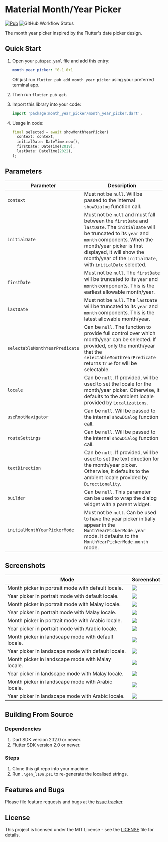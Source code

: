 # Material Month/Year Picker

[![Pub](https://img.shields.io/pub/v/month_year_picker?style=flat-square)][pub]
![GitHub Workflow Status](https://img.shields.io/github/workflow/status/zulfahmi93/month-year-picker/publish_packages?label=publish&style=flat-square)

The month year picker inspired by the Flutter's date picker design.

## Quick Start

1. Open your `pubspec.yaml` file and add this entry:

    ```yaml
    month_year_picker: ^0.1.0+1
    ```

   OR just run `flutter pub add month_year_picker` using your preferred terminal app.

2. Then run `flutter pub get`.
3. Import this library into your code:

    ```dart
    import 'package:month_year_picker/month_year_picker.dart';
    ```

4. Usage in code:

    ```dart
    final selected = await showMonthYearPicker(
      context: context,
      initialDate: DateTime.now(),
      firstDate: DateTime(2019),
      lastDate: DateTime(2022),
    );
    ```

## Parameters

| Parameter                      | Description                                                                                                                                                                                                                                                                      |
| ------------------------------ | -------------------------------------------------------------------------------------------------------------------------------------------------------------------------------------------------------------------------------------------------------------------------------- |
| `context`                      | Must not be `null`. Will be passed to the internal `showDialog` function call.                                                                                                                                                                                                   |
| `initialDate`                  | Must not be `null` and must fall between the `firstDate` and `lastDate`. The `initialDate` will be truncated to its `year` and `month` components. When the month/year picker is first displayed, it will show the month/year of the `initialDate`, with `initialDate` selected. |
| `firstDate`                    | Must not be `null`. The `firstDate` will be truncated to its `year` and `month` components. This is the earliest allowable month/year.                                                                                                                                           |
| `lastDate`                     | Must not be `null`. The `lastDate` will be truncated to its `year` and `month` components. This is the latest allowable month/year.                                                                                                                                              |
| `selectableMonthYearPredicate` | Can be `null`. The function to provide full control over which month/year can be selected. If provided, only the month/year that the `selectableMonthYearPredicate` returns `true` for will be selectable.                                                                       |
| `locale`                       | Can be `null`. If provided, will be used to set the locale for the month/year picker. Otherwise, it defaults to the ambient locale provided by `Localizations`.                                                                                                                  |
| `useRootNavigator`             | Can be `null`. Will be passed to the internal `showDialog` function call.                                                                                                                                                                                                        |
| `routeSettings`                | Can be `null`. Will be passed to the internal `showDialog` function call.                                                                                                                                                                                                        |
| `textDirection`                | Can be `null`. If provided, will be used to set the text direction for the month/year picker. Otherwise, it defaults to the ambient locale provided by `Directionality`.                                                                                                         |
| `builder`                      | Can be `null`. This parameter can be used to wrap the dialog widget with a parent widget.                                                                                                                                                                                        |
| `initialMonthYearPickerMode`   | Must not be `null`. Can be used to have the year picker initially appear in the `MonthYearPickerMode.year` mode. It defaults to the `MonthYearPickerMode.month` mode.                                                                                                            |

## Screenshots

| Mode                                                | Screenshot                                   |
| --------------------------------------------------- | -------------------------------------------- |
| Month picker in portrait mode with default locale.  | ![](screenshots/portrait_default_month.png)  |
| Year picker in portrait mode with default locale.   | ![](screenshots/portrait_default_year.png)   |
| Month picker in portrait mode with Malay locale.    | ![](screenshots/portrait_ms_month.png)       |
| Year picker in portrait mode with Malay locale.     | ![](screenshots/portrait_ms_year.png)        |
| Month picker in portrait mode with Arabic locale.   | ![](screenshots/portrait_ar_month.png)       |
| Year picker in portrait mode with Arabic locale.    | ![](screenshots/portrait_ar_year.png)        |
| Month picker in landscape mode with default locale. | ![](screenshots/landscape_default_month.png) |
| Year picker in landscape mode with default locale.  | ![](screenshots/landscape_default_year.png)  |
| Month picker in landscape mode with Malay locale.   | ![](screenshots/landscape_ms_month.png)      |
| Year picker in landscape mode with Malay locale.    | ![](screenshots/landscape_ms_year.png)       |
| Month picker in landscape mode with Arabic locale.  | ![](screenshots/landscape_ar_month.png)      |
| Year picker in landscape mode with Arabic locale.   | ![](screenshots/landscape_ar_year.png)       |

## Building From Source

### Dependencies

1. Dart SDK version 2.12.0 or newer.
2. Flutter SDK version 2.0 or newer.

### Steps

1. Clone this git repo into your machine.
2. Run `.\gen_l10n.ps1` to re-generate the localised strings.

## Features and Bugs

Please file feature requests and bugs at the [issue tracker][tracker].

## License

This project is licensed under the MIT License - see the [LICENSE][license] file for details.

[pub]: https://pub.dartlang.org/packages/month_year_picker
[tracker]: https://github.com/zulfahmi93/dart_libpray/issues
[license]: LICENSE
